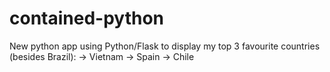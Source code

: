 # contained-python

New python app using Python/Flask to display my top 3 favourite countries (besides Brazil):
-> Vietnam
-> Spain
-> Chile

